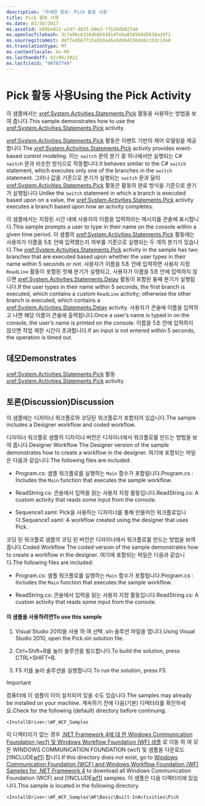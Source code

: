 ```yaml
---
description: '자세한 정보: Pick 활동 사용'
title: Pick 활동 사용
ms.date: 03/30/2017
ms.assetid: b89be812-a247-4025-b0e3-ffb20db027a6
ms.openlocfilehash: 3c7a96c6250db8b9301dfeba858568d5638a29f1
ms.sourcegitcommit: ddf7edb67715a5b9a45e3dd44536dabc153c1de0
ms.translationtype: MT
ms.contentlocale: ko-KR
ms.lasthandoff: 02/06/2021
ms.locfileid: "99787749"
---
```

# <a name="using-the-pick-activity"></a><span data-ttu-id="51c05-103">Pick 활동 사용</span><span class="sxs-lookup"><span data-stu-id="51c05-103">Using the Pick Activity</span></span>

<span data-ttu-id="51c05-104">이 샘플에서는 <xref:System.Activities.Statements.Pick> 활동을 사용하는 방법을 보여 줍니다.</span><span class="sxs-lookup"><span data-stu-id="51c05-104">This sample demonstrates how to use the <xref:System.Activities.Statements.Pick> activity.</span></span>

 <span data-ttu-id="51c05-105"><xref:System.Activities.Statements.Pick> 활동은 이벤트 기반의 제어 모델링을 제공합니다.</span><span class="sxs-lookup"><span data-stu-id="51c05-105">The <xref:System.Activities.Statements.Pick> activity provides event-based control modeling.</span></span> <span data-ttu-id="51c05-106">이는 `switch` 문의 분기 중 하나에서만 실행되는 C# `switch` 문과 비슷한 방식으로 작동합니다.</span><span class="sxs-lookup"><span data-stu-id="51c05-106">It behaves similar to the C# `switch` statement, which executes only one of the branches in the `switch` statement.</span></span> <span data-ttu-id="51c05-107">그러나 값을 기준으로 분기가 실행되는 `switch` 문과 달리 <xref:System.Activities.Statements.Pick> 활동은 활동의 완료 방식을 기준으로 분기가 실행됩니다.</span><span class="sxs-lookup"><span data-stu-id="51c05-107">Unlike the `switch` statement in which a branch is executed based upon on a value, the <xref:System.Activities.Statements.Pick> activity executes a branch based upon how an activity completes.</span></span>

 <span data-ttu-id="51c05-108">이 샘플에서는 지정된 시간 내에 사용자의 이름을 입력하라는 메시지를 콘솔에 표시합니다.</span><span class="sxs-lookup"><span data-stu-id="51c05-108">This sample prompts a user to type in their name on the console within a given time period.</span></span> <span data-ttu-id="51c05-109">이 샘플의 <xref:System.Activities.Statements.Pick> 활동에는 사용자가 이름을 5초 안에 입력했는지 여부를 기준으로 실행되는 두 개의 분기가 있습니다.</span><span class="sxs-lookup"><span data-stu-id="51c05-109">The <xref:System.Activities.Statements.Pick> activity in the sample has two branches that are executed based upon whether the user types in their name within 5 seconds or not.</span></span> <span data-ttu-id="51c05-110">사용자가 이름을 5초 안에 입력하면 사용자 지정 `ReadLine` 활동이 포함된 첫째 분기가 실행되고, 사용자가 이름을 5초 안에 입력하지 않으면 <xref:System.Activities.Statements.Delay> 활동이 포함된 둘째 분기가 실행됩니다.</span><span class="sxs-lookup"><span data-stu-id="51c05-110">If the user types in their name within 5 seconds, the first branch is executed, which contains a custom `ReadLine` activity; otherwise the other branch is executed, which contains a <xref:System.Activities.Statements.Delay> activity.</span></span> <span data-ttu-id="51c05-111">사용자가 콘솔에 이름을 입력하고 나면 해당 이름이 콘솔에 출력됩니다.</span><span class="sxs-lookup"><span data-stu-id="51c05-111">Once a user’s name is typed in on the console, the user’s name is printed on the console.</span></span> <span data-ttu-id="51c05-112">이름을 5초 안에 입력하지 않으면 작업 제한 시간이 초과합니다.</span><span class="sxs-lookup"><span data-stu-id="51c05-112">If an input is not entered within 5 seconds, the operation is timed out.</span></span>

## <a name="demonstrates"></a><span data-ttu-id="51c05-113">데모</span><span class="sxs-lookup"><span data-stu-id="51c05-113">Demonstrates</span></span>

 <span data-ttu-id="51c05-114"><xref:System.Activities.Statements.Pick> 활동</span><span class="sxs-lookup"><span data-stu-id="51c05-114"><xref:System.Activities.Statements.Pick> activity.</span></span>

## <a name="discussion"></a><span data-ttu-id="51c05-115">토론(Discussion)</span><span class="sxs-lookup"><span data-stu-id="51c05-115">Discussion</span></span>

 <span data-ttu-id="51c05-116">이 샘플에는 디자이너 워크플로와 코딩된 워크플로가 포함되어 있습니다.</span><span class="sxs-lookup"><span data-stu-id="51c05-116">The sample includes a Designer workflow and coded workflow.</span></span>

 <span data-ttu-id="51c05-117">디자이너 워크플로 샘플의 디자이너 버전은 디자이너에서 워크플로를 만드는 방법을 보여 줍니다.</span><span class="sxs-lookup"><span data-stu-id="51c05-117">Designer Workflow The Designer version of the sample demonstrates how to create a workflow in the designer.</span></span> <span data-ttu-id="51c05-118">여기에 포함되는 파일은 다음과 같습니다.</span><span class="sxs-lookup"><span data-stu-id="51c05-118">The following files are included:</span></span>

- <span data-ttu-id="51c05-119">Program.cs: 샘플 워크플로를 실행하는 `Main` 함수가 포함됩니다.</span><span class="sxs-lookup"><span data-stu-id="51c05-119">Program.cs : Includes the `Main` function that executes the sample workflow.</span></span>

- <span data-ttu-id="51c05-120">ReadString.cs: 콘솔에서 입력을 읽는 사용자 지정 활동입니다.</span><span class="sxs-lookup"><span data-stu-id="51c05-120">ReadString.cs: A custom activity that reads some input from the console.</span></span>

- <span data-ttu-id="51c05-121">Sequence1.xaml: Pick을 사용하는 디자이너를 통해 만들어진 워크플로입니다.</span><span class="sxs-lookup"><span data-stu-id="51c05-121">Sequence1.xaml: A workflow created using the designer that uses Pick.</span></span>

 <span data-ttu-id="51c05-122">코딩 된 워크플로 샘플의 코딩 된 버전은 디자이너에서 워크플로를 만드는 방법을 보여 줍니다.</span><span class="sxs-lookup"><span data-stu-id="51c05-122">Coded Workflow The coded version of the sample demonstrates how to create a workflow in the designer.</span></span> <span data-ttu-id="51c05-123">여기에 포함되는 파일은 다음과 같습니다.</span><span class="sxs-lookup"><span data-stu-id="51c05-123">The following files are included:</span></span>

- <span data-ttu-id="51c05-124">Program.cs: 샘플 워크플로를 실행하는 `Main` 함수가 포함됩니다.</span><span class="sxs-lookup"><span data-stu-id="51c05-124">Program.cs : Includes the `Main` function that executes the sample workflow.</span></span>

- <span data-ttu-id="51c05-125">ReadString.cs: 콘솔에서 입력을 읽는 사용자 지정 활동입니다.</span><span class="sxs-lookup"><span data-stu-id="51c05-125">ReadString.cs: A custom activity that reads some input from the console.</span></span>

#### <a name="to-use-this-sample"></a><span data-ttu-id="51c05-126">이 샘플을 사용하려면</span><span class="sxs-lookup"><span data-stu-id="51c05-126">To use this sample</span></span>

1. <span data-ttu-id="51c05-127">Visual Studio 2010을 사용 하 여 선택 .sln 솔루션 파일을 엽니다.</span><span class="sxs-lookup"><span data-stu-id="51c05-127">Using Visual Studio 2010, open the Pick.sln solution file.</span></span>

2. <span data-ttu-id="51c05-128">Ctrl+Shift+B를 눌러 솔루션을 빌드합니다.</span><span class="sxs-lookup"><span data-stu-id="51c05-128">To build the solution, press CTRL+SHIFT+B.</span></span>

3. <span data-ttu-id="51c05-129">F5 키를 눌러 솔루션을 실행합니다.</span><span class="sxs-lookup"><span data-stu-id="51c05-129">To run the solution, press F5.</span></span>

> [!IMPORTANT]
> <span data-ttu-id="51c05-130">컴퓨터에 이 샘플이 이미 설치되어 있을 수도 있습니다.</span><span class="sxs-lookup"><span data-stu-id="51c05-130">The samples may already be installed on your machine.</span></span> <span data-ttu-id="51c05-131">계속하기 전에 다음(기본) 디렉터리를 확인하세요.</span><span class="sxs-lookup"><span data-stu-id="51c05-131">Check for the following (default) directory before continuing.</span></span>  
>
> `<InstallDrive>:\WF_WCF_Samples`  
>
> <span data-ttu-id="51c05-132">이 디렉터리가 없는 경우 [.NET Framework 4에 대 한 Windows Communication Foundation (wcf) 및 Windows Workflow Foundation (WF) 샘플](https://www.microsoft.com/download/details.aspx?id=21459) 로 이동 하 여 모든 WINDOWS COMMUNICATION FOUNDATION (wcf) 및 샘플을 다운로드 [!INCLUDE[wf1](../../../../includes/wf1-md.md)] 합니다.</span><span class="sxs-lookup"><span data-stu-id="51c05-132">If this directory does not exist, go to [Windows Communication Foundation (WCF) and Windows Workflow Foundation (WF) Samples for .NET Framework 4](https://www.microsoft.com/download/details.aspx?id=21459) to download all Windows Communication Foundation (WCF) and [!INCLUDE[wf1](../../../../includes/wf1-md.md)] samples.</span></span> <span data-ttu-id="51c05-133">이 샘플은 다음 디렉터리에 있습니다.</span><span class="sxs-lookup"><span data-stu-id="51c05-133">This sample is located in the following directory.</span></span>  
>
> `<InstallDrive>:\WF_WCF_Samples\WF\Basic\Built-InActivities\Pick`
